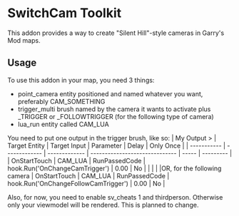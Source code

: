 # SwitchCam Toolkit
This addon provides a way to create "Silent Hill"-style cameras in Garry's Mod maps.

## Usage
To use this addon in your map, you need 3 things:
 * point_camera entity positioned and named whatever you want, preferably CAM_SOMETHING
 * trigger_multi brush named by the camera it wants to activate plus _TRIGGER or _FOLLOWTRIGGER (for the following type of camera)
 * lua_run entity called CAM_LUA
 
You need to put one output in the trigger brush, like so:
| My Output >  | Target Entity | Target Input  | Parameter                      | Delay | Only Once |
| -----------  | ------------- | ------------- | ------------------------------ | ----- | --------- |
| OnStartTouch | CAM_LUA       | RunPassedCode | hook.Run('OnChangeCamTrigger') | 0.00  | No        |
|              |               |               |OR, for the following camera
| OnStartTouch | CAM_LUA       | RunPassedCode | hook.Run('OnChangeFollowCamTrigger') | 0.00  | No        |

Also, for now, you need to enable sv_cheats 1 and thirdperson. Otherwise only your viewmodel will be rendered. This is planned to change.
